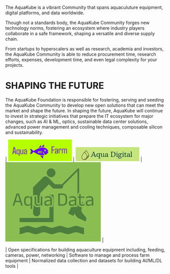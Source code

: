 The AquaKube is a vibrant Community that spans aquaculuture equipment, digital platforms, and data worldwide.

Though not a standards body, the AquaKube Community forges new technology norms, fostering an ecosystem where industry players collaborate in a safe framework, shaping a versatile and diverse supply chain.

From startups to hyperscalers as well as research, academia and investors, the AquaKube Community is able to reduce procurement time, research efforts, expenses, development time, and even legal complexity for your projects.

# SHAPING THE FUTURE

The AquaKube Foundation is responsible for fostering, serving and seeding the AquaKube Community to develop new open solutions that can meet the market and shape the future. In shaping the future, AquaKube will continue to invest in strategic initiatives that prepare the IT ecosystem for major changes, such as AI & ML, optics, sustainable data center solutions, advanced power management and cooling techniques, composable silicon and sustainability.


| <img src="images/aquafarm.png" width="200"> | <img src="images/AquaDigital.png" width="200"> | <img src="images/AquaData.png" width="300"> |

| Open specifications for building aquaculture equipment including, feeding, cameras, power, networking | Software to manage and process farm equipment | Normalized data collection and datasets for building AI/ML/DL tools |